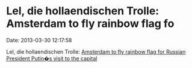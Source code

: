 Lel, die hollaendischen Trolle: Amsterdam to fly rainbow flag fo
================================================================

Date: 2013-03-30 12:17:58

Lel, die hollaendischen Trolle: [Amsterdam to fly rainbow flag for
Russian President Putin�s visit to the
capital](http://www.pinknews.co.uk/2013/03/27/amsterdam-to-fly-rainbow-flag-for-russian-president-putins-visit-to-the-capital/)
